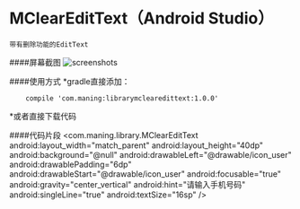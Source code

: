 # MClearEditText（Android Studio）
    带有删除功能的EditText

####屏幕截图
![screenshots](https://github.com/maning0303/MClearEditText/blob/master/screenshots/001.png)


####使用方式
*gradle直接添加：
    
        compile 'com.maning:librarymclearedittext:1.0.0'
    
*或者直接下载代码
    
####代码片段
    <com.maning.library.MClearEditText
        android:layout_width="match_parent"
        android:layout_height="40dp"
        android:background="@null"
        android:drawableLeft="@drawable/icon_user"
        android:drawablePadding="6dp"
        android:drawableStart="@drawable/icon_user"
        android:focusable="true"
        android:gravity="center_vertical"
        android:hint="请输入手机号码"
        android:singleLine="true"
        android:textSize="16sp" />
